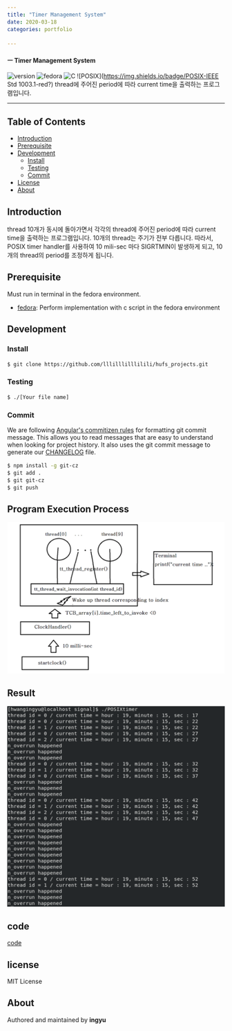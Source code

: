 ```yaml
---
title: "Timer Management System"
date: 2020-03-18
categories: portfolio

---
```

#### ㅡ Timer Management System

![version](https://img.shields.io/badge/version-0.0.1-orange?)
![fedora](https://img.shields.io/badge/fedora-31-blue?logo=fedora)
![C](https://img.shields.io/badge/c-11-yellow?logo=c)
![POSIX](https://img.shields.io/badge/POSIX-IEEE Std 1003.1-red?)
thread에 주어진 period에 따라 current time을 출력하는 프로그램입니다.

---

## Table of Contents

- [Introduction](#introduction)
- [Prerequisite](#prerequisite)
- [Development](#development)
  - [Install](#install)
  - [Testing](#testing)
  - [Commit](#commit)
- [License](#license)
- [About](#about)

## Introduction
thread 10개가 동시에 돌아가면서 각각의 thread에 주어진 period에 따라 current time을 출력하는 프로그램입니다. 10개의 thread는 주기가 전부 다릅니다. 따라서, POSIX timer handler를 사용하여 10 mili-sec 마다 SIGRTMIN이 발생하게 되고, 10개의 thread의 period를 조정하게 됩니다.


## Prerequisite

Must run in terminal in the fedora environment.

- [fedora](https://getfedora.org/ko/workstation/download/): Perform implementation with c script in the fedora environment

## Development

### Install

```bash
$ git clone https://github.com/lllilllilllilili/hufs_projects.git
```
### Testing

```bash
$ ./[Your file name]
```

### Commit

We are following [Angular's commitizen rules](https://github.com/angular/angular.js/blob/master/DEVELOPERS.md#-git-commit-guidelines) for formatting git commit message. This allows you to read messages that are easy to understand when looking for project history. It also uses the git commit message to generate our [CHANGELOG](/CHANGELOG.md) file.
```bash
$ npm install -g git-cz
$ git add .
$ git git-cz
$ git push
```

## Program Execution Process
![](../assets/images/tmsprocess.png)

## Result
![](../assets/images/posix1.png)

## code
[code]

## license
MIT License

## About

Authored and maintained by **ingyu**


[jekyll-docs]: https://jekyllrb.com/docs/home
[jekyll-gh]:   https://github.com/jekyll/jekyll
[jekyll-talk]: https://talk.jekyllrb.com/
[code]: https://github.com/lllilllilllilili/hufs_projects/blob/master/SystemProgramming/TIMER.c